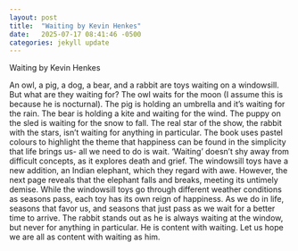 ```yaml
---
layout: post
title:  "Waiting by Kevin Henkes"
date:   2025-07-17 08:41:46 -0500
categories: jekyll update
---
```

Waiting by Kevin Henkes

An owl, a pig, a dog, a bear, and a rabbit are toys waiting on a windowsill. But what are they waiting for? The owl waits for the moon (I assume this is because he is nocturnal). The pig is holding an umbrella and it’s waiting for the rain. The bear is holding a kite and waiting for the wind. The puppy on the sled is waiting for the snow to fall. The real star of the show, the rabbit with the stars, isn’t waiting for anything in particular. The book uses pastel colours to highlight the theme that happiness can be found in the simplicity that life brings us- all we need to do is wait. ‘Waiting’ doesn’t shy away from difficult concepts, as it explores death and grief. The windowsill toys have a new addition, an Indian elephant, which they regard with awe. However, the next page reveals that the elephant falls and breaks, meeting its untimely demise. While the windowsill toys go through different weather conditions as seasons pass, each toy has its own reign of happiness. As we do in life, seasons that favor us, and seasons that just pass as we wait for a better time to arrive. The rabbit stands out as he is always waiting at the window, but never for anything in particular. He is content with waiting. Let us hope we are all as content with waiting as him. 
